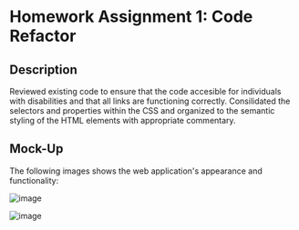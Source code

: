 # Homework Assignment 1: Code Refactor

## Description

Reviewed existing code to ensure that the code accesible for individuals with disabilities and that all links are functioning correctly. Consilidated the selectors and properties within the CSS and organized to the semantic styling of the HTML elements with appropriate commentary. 

## Mock-Up

The following images shows the web application's appearance and functionality:

![image](https://user-images.githubusercontent.com/87455097/129982881-411ff312-0d72-47d5-9133-3c984c41eedc.png)

![image](https://user-images.githubusercontent.com/87455097/129982955-8fa5fafe-a23c-4811-a75e-e987251fe48a.png)




